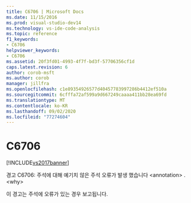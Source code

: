 ```yaml
---
title: C6706 | Microsoft Docs
ms.date: 11/15/2016
ms.prod: visual-studio-dev14
ms.technology: vs-ide-code-analysis
ms.topic: reference
f1_keywords:
- C6706
helpviewer_keywords:
- C6706
ms.assetid: 20f3fd01-4993-4f7f-bd3f-57706356cf1d
caps.latest.revision: 6
author: corob-msft
ms.author: corob
manager: jillfra
ms.openlocfilehash: c1e89354926577d40457783997286b4412ef510a
ms.sourcegitcommit: 6cfffa72af599a9d667249caaaa411bb28ea69fd
ms.translationtype: MT
ms.contentlocale: ko-KR
ms.lasthandoff: 09/02/2020
ms.locfileid: "77274604"
---
```

# <a name="c6706"></a>C6706
[!INCLUDE[vs2017banner](../includes/vs2017banner.md)]

경고 C6706: 주석에 대해 예기치 않은 주석 오류가 발생 했습니다 \<annotation> . \<why>  
  
 이 경고는 주석에 오류가 있는 경우 보고됩니다.
